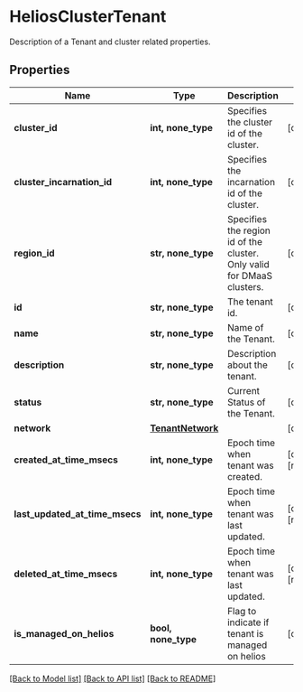 # HeliosClusterTenant

Description of a Tenant and cluster related properties.

## Properties
Name | Type | Description | Notes
------------ | ------------- | ------------- | -------------
**cluster_id** | **int, none_type** | Specifies the cluster id of the cluster. | [optional] 
**cluster_incarnation_id** | **int, none_type** | Specifies the incarnation id of the cluster. | [optional] 
**region_id** | **str, none_type** | Specifies the region id of the cluster. Only valid for DMaaS clusters. | [optional] 
**id** | **str, none_type** | The tenant id. | [optional] 
**name** | **str, none_type** | Name of the Tenant. | [optional] 
**description** | **str, none_type** | Description about the tenant. | [optional] 
**status** | **str, none_type** | Current Status of the Tenant. | [optional] 
**network** | [**TenantNetwork**](TenantNetwork.md) |  | [optional] 
**created_at_time_msecs** | **int, none_type** | Epoch time when tenant was created. | [optional] [readonly] 
**last_updated_at_time_msecs** | **int, none_type** | Epoch time when tenant was last updated. | [optional] [readonly] 
**deleted_at_time_msecs** | **int, none_type** | Epoch time when tenant was last updated. | [optional] [readonly] 
**is_managed_on_helios** | **bool, none_type** | Flag to indicate if tenant is managed on helios | [optional] 

[[Back to Model list]](../README.md#documentation-for-models) [[Back to API list]](../README.md#documentation-for-api-endpoints) [[Back to README]](../README.md)


